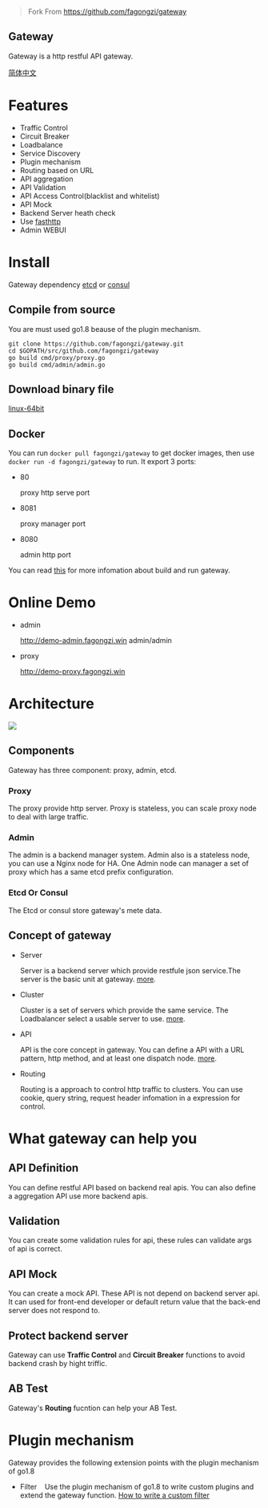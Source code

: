 > Fork From https://github.com/fagongzi/gateway

Gateway
-------
Gateway is a http restful API gateway. 

[简体中文](./docs-cn/README.md)

# Features
* Traffic Control
* Circuit Breaker
* Loadbalance
* Service Discovery
* Plugin mechanism
* Routing based on URL
* API aggregation
* API Validation
* API Access Control(blacklist and whitelist)
* API Mock
* Backend Server heath check
* Use [fasthttp](https://github.com/valyala/fasthttp)
* Admin WEBUI

# Install
Gateway dependency [etcd](https://github.com/coreos/etcd) or [consul](https://github.com/hashicorp/consul)

## Compile from source
You are must used go1.8 beause of the plugin mechanism.

```
git clone https://github.com/fagongzi/gateway.git
cd $GOPATH/src/github.com/fagongzi/gateway
go build cmd/proxy/proxy.go
go build cmd/admin/admin.go
```

## Download binary file
[linux-64bit](http://7xtbpp.com1.z0.glb.clouddn.com/gateway-linux64.tar.gz)

## Docker
You can run `docker pull fagongzi/gateway` to get docker images, then use `docker run -d fagongzi/gateway` to run. It export 3 ports:

* 80

  proxy http serve port

* 8081

  proxy manager port

* 8080
  
  admin http port

You can read [this](./docs/build.md) for more infomation about build and run gateway.

# Online Demo

* admin

  http://demo-admin.fagongzi.win admin/admin

* proxy
  
  http://demo-proxy.fagongzi.win 

# Architecture
![](./images/arch.png)

## Components
Gateway has three component: proxy, admin, etcd.

### Proxy
The proxy provide http server. Proxy is stateless, you can scale proxy node to deal with large traffic.

### Admin 
The admin is a backend manager system. Admin also is a stateless node, you can use a Nginx node for HA. One Admin node can manager a set of proxy which has a same etcd prefix configuration.

### Etcd Or Consul
The Etcd or consul store gateway's mete data.

## Concept of gateway

* Server

  Server is a backend server which provide restfule json service.The server is the basic unit at gateway. [more](./docs/server.md).

* Cluster

  Cluster is a set of servers which provide the same service. The Loadbalancer select a usable server to use. [more](./docs/cluster.md).

* API

  API is the core concept in gateway.  You can define a API with a URL pattern, http method, and at least one dispatch node. [more](./docs/api.md).

* Routing

  Routing is a approach to control http traffic to clusters. You can use cookie, query string, request header infomation in a expression for control.

# What gateway can help you
## API Definition
You can define restful API based on backend real apis. You can also define a aggregation API use more backend apis.

## Validation
You can create some validation rules for api, these rules can validate args of api is correct.

## API Mock
You can create a mock API. These API is not depend on backend server api. It can used for front-end developer or default return value that the back-end server does not respond to.

## Protect backend server
Gateway can use **Traffic Control** and **Circuit Breaker** functions to avoid backend crash by hight triffic.

## AB Test
Gateway's **Routing** fucntion can help your AB Test.

# Plugin mechanism
Gateway provides the following extension points with the plugin mechanism of go1.8

* Filter
   Use the plugin mechanism of go1.8 to write custom plugins and extend the gateway function. [How to write a custom filter](./docs/plugin-filter.md)
   